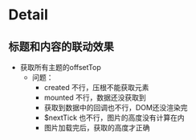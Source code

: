 # Detail

## 标题和内容的联动效果

- 获取所有主题的offsetTop
  - 问题：
    - created 不行，压根不能获取元素
    - mounted 不行，数据还没获取到
    - 获取到数据中的回调也不行，DOM还没渲染完
    - $nextTick 也不行，图片的高度没有计算在内
    - 图片加载完后，获取的高度才正确

